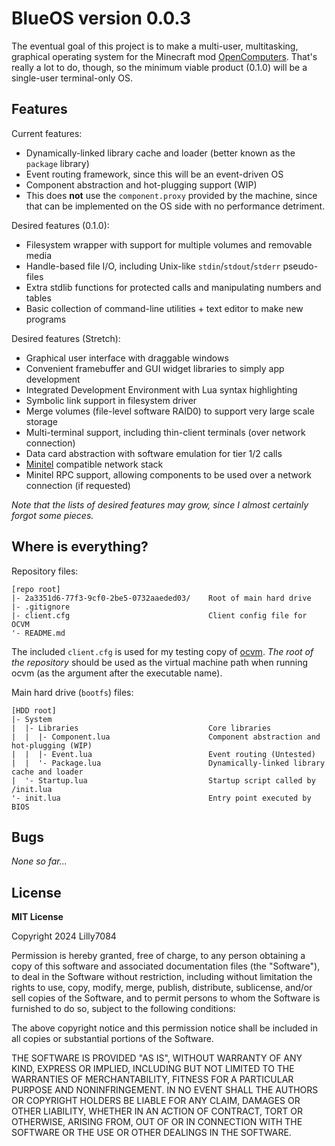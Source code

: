 # BlueOS version 0.0.3

The eventual goal of this project is to make a multi-user, multitasking, graphical operating system for the Minecraft mod [OpenComputers](https://github.com/MightyPirates/OpenComputers). That's really a lot to do, though, so the minimum viable product (0.1.0) will be a single-user terminal-only OS.

## Features

Current features:
  - Dynamically-linked library cache and loader (better known as the `package` library)
  - Event routing framework, since this will be an event-driven OS
  - Component abstraction and hot-plugging support (WIP)
  - This does **not** use the `component.proxy` provided by the machine, since that can be implemented on the OS side with no performance detriment.

Desired features (0.1.0):
  - Filesystem wrapper with support for multiple volumes and removable media
  - Handle-based file I/O, including Unix-like `stdin`/`stdout`/`stderr` pseudo-files
  - Extra stdlib functions for protected calls and manipulating numbers and tables
  - Basic collection of command-line utilities + text editor to make new programs

Desired features (Stretch):
  - Graphical user interface with draggable windows
  - Convenient framebuffer and GUI widget libraries to simply app development
  - Integrated Development Environment with Lua syntax highlighting
  - Symbolic link support in filesystem driver
  - Merge volumes (file-level software RAID0) to support very large scale storage
  - Multi-terminal support, including thin-client terminals (over network connection)
  - Data card abstraction with software emulation for tier 1/2 calls
  - [Minitel](https://github.com/ShadowKatStudios/OC-Minitel) compatible network stack
  - Minitel RPC support, allowing components to be used over a network connection (if requested)

_Note that the lists of desired features may grow, since I almost certainly forgot some pieces._

## Where is everything?

Repository files:
```
[repo root]
|- 2a3351d6-77f3-9cf0-2be5-0732aaeded03/    Root of main hard drive
|- .gitignore
|- client.cfg                               Client config file for OCVM
'- README.md
```

The included `client.cfg` is used for my testing copy of [ocvm](https://github.com/payonel/ocvm). _The root of the repository_ should be used as the virtual machine path when running ocvm (as the argument after the executable name).

Main hard drive (`bootfs`) files:
```
[HDD root]
|- System
|  |- Libraries                             Core libraries
|  |  |- Component.lua                      Component abstraction and hot-plugging (WIP)
|  |  |- Event.lua                          Event routing (Untested)
|  |  '- Package.lua                        Dynamically-linked library cache and loader
|  '- Startup.lua                           Startup script called by /init.lua
'- init.lua                                 Entry point executed by BIOS
```

## Bugs

_None so far..._

## License
**MIT License**

Copyright 2024 Lilly7084

Permission is hereby granted, free of charge, to any person obtaining a copy of this software and associated documentation files (the "Software"), to deal in the Software without restriction, including without limitation the rights to use, copy, modify, merge, publish, distribute, sublicense, and/or sell copies of the Software, and to permit persons to whom the Software is furnished to do so, subject to the following conditions:

The above copyright notice and this permission notice shall be included in all copies or substantial portions of the Software.

THE SOFTWARE IS PROVIDED "AS IS", WITHOUT WARRANTY OF ANY KIND, EXPRESS OR IMPLIED, INCLUDING BUT NOT LIMITED TO THE WARRANTIES OF MERCHANTABILITY, FITNESS FOR A PARTICULAR PURPOSE AND NONINFRINGEMENT. IN NO EVENT SHALL THE AUTHORS OR COPYRIGHT HOLDERS BE LIABLE FOR ANY CLAIM, DAMAGES OR OTHER LIABILITY, WHETHER IN AN ACTION OF CONTRACT, TORT OR OTHERWISE, ARISING FROM, OUT OF OR IN CONNECTION WITH THE SOFTWARE OR THE USE OR OTHER DEALINGS IN THE SOFTWARE.
